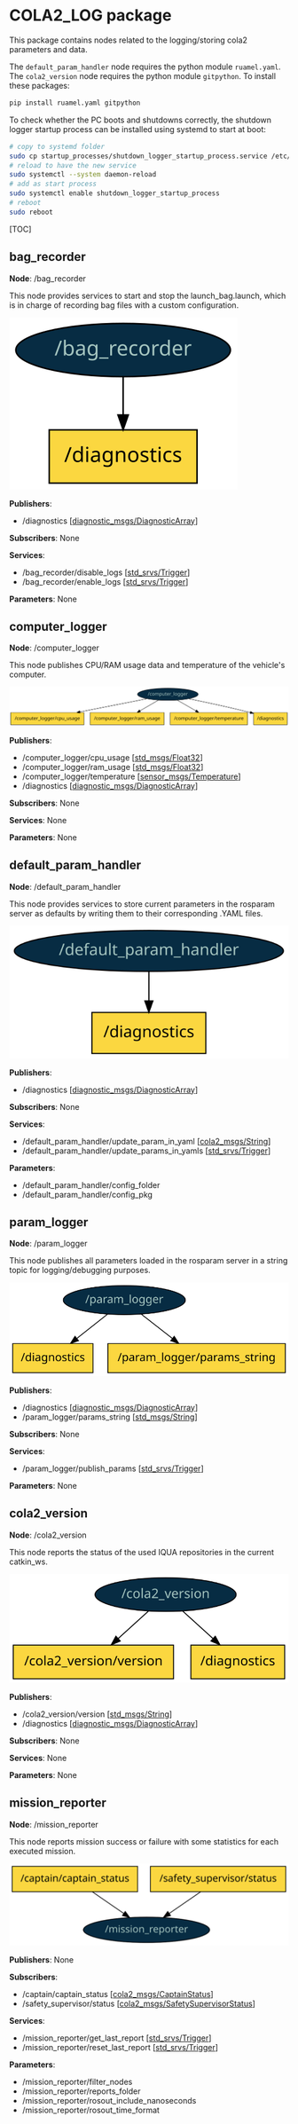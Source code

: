 # COLA2_LOG package

This package contains nodes related to the logging/storing cola2 parameters and data.

The `default_param_handler` node requires the python module `ruamel.yaml`. The `cola2_version` node requires the python module  `gitpython`. To install these packages:

```bash
pip install ruamel.yaml gitpython
```

To check whether the PC boots and shutdowns correctly, the shutdown logger startup process can be installed using systemd to start at boot:

```bash
# copy to systemd folder
sudo cp startup_processes/shutdown_logger_startup_process.service /etc/systemd/system/
# reload to have the new service
sudo systemctl --system daemon-reload
# add as start process
sudo systemctl enable shutdown_logger_startup_process
# reboot
sudo reboot
```

[TOC]

[//]: <> (bag_recorder start)

## bag_recorder

**Node**: /bag_recorder

This node provides services to start and stop the launch_bag.launch, which is in charge of recording bag files with a custom configuration.

![bag_recorder](doc/readme/bag_recorder.svg)

**Publishers**:

* /diagnostics [[diagnostic_msgs/DiagnosticArray](http://docs.ros.org/noetic/api/diagnostic_msgs/html/msg/DiagnosticArray.html)]

**Subscribers**: None


**Services**:

* /bag_recorder/disable_logs [[std_srvs/Trigger](http://docs.ros.org/noetic/api/std_srvs/html/srv/Trigger.html)]
* /bag_recorder/enable_logs [[std_srvs/Trigger](http://docs.ros.org/noetic/api/std_srvs/html/srv/Trigger.html)]

**Parameters**: None


[//]: <> (bag_recorder end)

[//]: <> (computer_logger start)

## computer_logger

**Node**: /computer_logger

This node publishes CPU/RAM usage data and temperature of the vehicle's computer.

![computer_logger](doc/readme/computer_logger.svg)

**Publishers**:

* /computer_logger/cpu_usage [[std_msgs/Float32](http://docs.ros.org/noetic/api/std_msgs/html/msg/Float32.html)]
* /computer_logger/ram_usage [[std_msgs/Float32](http://docs.ros.org/noetic/api/std_msgs/html/msg/Float32.html)]
* /computer_logger/temperature [[sensor_msgs/Temperature](http://docs.ros.org/noetic/api/sensor_msgs/html/msg/Temperature.html)]
* /diagnostics [[diagnostic_msgs/DiagnosticArray](http://docs.ros.org/noetic/api/diagnostic_msgs/html/msg/DiagnosticArray.html)]

**Subscribers**: None


**Services**: None


**Parameters**: None


[//]: <> (computer_logger end)

[//]: <> (default_param_handler start)

## default_param_handler

**Node**: /default_param_handler

This node provides services to store current parameters in the rosparam server as defaults by writing them to their corresponding .YAML files.

![default_param_handler](doc/readme/default_param_handler.svg)

**Publishers**:

* /diagnostics [[diagnostic_msgs/DiagnosticArray](http://docs.ros.org/noetic/api/diagnostic_msgs/html/msg/DiagnosticArray.html)]

**Subscribers**: None


**Services**:

* /default_param_handler/update_param_in_yaml [[cola2_msgs/String](http://api.iquarobotics.com/202401/api/cola2_msgs/html/srv/String.html)]
* /default_param_handler/update_params_in_yamls [[std_srvs/Trigger](http://docs.ros.org/noetic/api/std_srvs/html/srv/Trigger.html)]

**Parameters**:

* /default_param_handler/config_folder
* /default_param_handler/config_pkg

[//]: <> (default_param_handler end)

[//]: <> (param_logger start)

## param_logger

**Node**: /param_logger

This node publishes all parameters loaded in the rosparam server in a string topic for logging/debugging purposes.

![param_logger](doc/readme/param_logger.svg)

**Publishers**:

* /diagnostics [[diagnostic_msgs/DiagnosticArray](http://docs.ros.org/noetic/api/diagnostic_msgs/html/msg/DiagnosticArray.html)]
* /param_logger/params_string [[std_msgs/String](http://docs.ros.org/noetic/api/std_msgs/html/msg/String.html)]

**Subscribers**: None


**Services**:

* /param_logger/publish_params [[std_srvs/Trigger](http://docs.ros.org/noetic/api/std_srvs/html/srv/Trigger.html)]

**Parameters**: None


[//]: <> (param_logger end)


[//]: <> (cola2_version start)

## cola2_version

**Node**: /cola2_version

This node reports the status of the used IQUA repositories in the current catkin_ws.

![cola2_version](doc/readme/cola2_version.svg)

**Publishers**:

* /cola2_version/version [[std_msgs/String](http://docs.ros.org/noetic/api/std_msgs/html/msg/String.html)]
* /diagnostics [[diagnostic_msgs/DiagnosticArray](http://docs.ros.org/noetic/api/diagnostic_msgs/html/msg/DiagnosticArray.html)]

**Subscribers**: None


**Services**: None


**Parameters**: None


[//]: <> (cola2_version end)

[//]: <> (mission_reporter start)

## mission_reporter

**Node**: /mission_reporter

This node reports mission success or failure with some statistics for each executed mission.

![mission_reporter](doc/readme/mission_reporter.svg)

**Publishers**: None


**Subscribers**:

* /captain/captain_status [[cola2_msgs/CaptainStatus](http://api.iquarobotics.com/202401/api/cola2_msgs/html/msg/CaptainStatus.html)]
* /safety_supervisor/status [[cola2_msgs/SafetySupervisorStatus](http://api.iquarobotics.com/202401/api/cola2_msgs/html/msg/SafetySupervisorStatus.html)]

**Services**:

* /mission_reporter/get_last_report [[std_srvs/Trigger](http://docs.ros.org/noetic/api/std_srvs/html/srv/Trigger.html)]
* /mission_reporter/reset_last_report [[std_srvs/Trigger](http://docs.ros.org/noetic/api/std_srvs/html/srv/Trigger.html)]

**Parameters**:

* /mission_reporter/filter_nodes
* /mission_reporter/reports_folder
* /mission_reporter/rosout_include_nanoseconds
* /mission_reporter/rosout_time_format

[//]: <> (mission_reporter end)